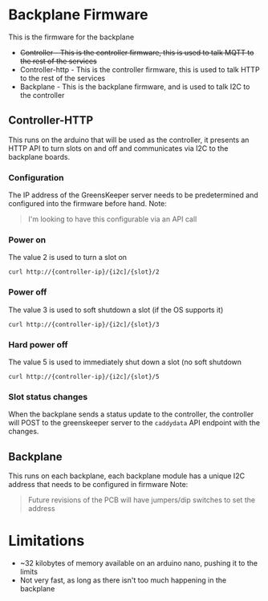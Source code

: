 # Backplane Firmware

This is the firmware for the backplane

* ~~Controller - This is the controller firmware, this is used to talk MQTT to the rest of the services~~
* Controller-http - This is the controller firmware, this is used to talk HTTP to the rest of the services
* Backplane - This is the backplane firmware, and is used to talk I2C to the controller

## Controller-HTTP
This runs on the arduino that will be used as the controller, it presents an HTTP API to turn slots on and off and communicates via I2C to the backplane boards.
### Configuration
The IP address of the GreensKeeper server needs to be predetermined and configured into the firmware before hand.
Note:
> I'm looking to have this configurable via an API call

### Power on
The value 2 is used to turn a slot on
```
curl http://{controller-ip}/{i2c]/{slot}/2
```
### Power off
The value 3 is used to soft shutdown a slot (if the OS supports it)
```
curl http://{controller-ip}/{i2c]/{slot}/3
```
### Hard power off
The value 5 is used to immediately shut down a slot (no soft shutdown
```
curl http://{controller-ip}/{i2c]/{slot}/5
```
### Slot status changes
When the backplane sends a status update to the controller, the controller will POST to the greenskeeper server to the `caddydata` API endpoint with the changes.

## Backplane
This runs on each backplane, each backplane module has a unique I2C address that needs to be configured in firmware
Note:
> Future revisions of the PCB will have jumpers/dip switches to set the address

# Limitations
* ~32 kilobytes of memory available on an arduino nano, pushing it to the limits
* Not very fast, as long as there isn't too much happening in the backplane
